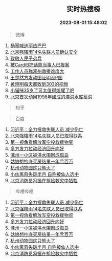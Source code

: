 <div align="center"><h2>实时热搜榜</h2><h4>2023-08-01 15:48:02</h4></div>

> 微博  

1. [杨幂喊迪丽热巴巴](https://s.weibo.com/weibo?q=%23%E6%9D%A8%E5%B9%82%E5%96%8A%E8%BF%AA%E4%B8%BD%E7%83%AD%E5%B7%B4%E5%B7%B4%23&t=31&band_rank=1&Refer=top)<br />
2. [北京强降雨14名失联人员确认安全](https://s.weibo.com/weibo?q=%23%E5%8C%97%E4%BA%AC%E5%BC%BA%E9%99%8D%E9%9B%A814%E5%90%8D%E5%A4%B1%E8%81%94%E4%BA%BA%E5%91%98%E7%A1%AE%E8%AE%A4%E5%AE%89%E5%85%A8%23&t=31&band_rank=2&Refer=top)<br />
3. [致敬人民子弟兵](https://s.weibo.com/weibo?q=%23%E8%87%B4%E6%95%AC%E4%BA%BA%E6%B0%91%E5%AD%90%E5%BC%9F%E5%85%B5%23&t=31&band_rank=3&Refer=top)<br />
4. [被CardiB扔话筒当事人已报案](https://s.weibo.com/weibo?q=%23%E8%A2%ABCardiB%E6%89%94%E8%AF%9D%E7%AD%92%E5%BD%93%E4%BA%8B%E4%BA%BA%E5%B7%B2%E6%8A%A5%E6%A1%88%23&t=31&band_rank=4&Refer=top)<br />
5. [工作人员称涿州救援难度大](https://s.weibo.com/weibo?q=%23%E5%B7%A5%E4%BD%9C%E4%BA%BA%E5%91%98%E7%A7%B0%E6%B6%BF%E5%B7%9E%E6%95%91%E6%8F%B4%E9%9A%BE%E5%BA%A6%E5%A4%A7%23&t=31&band_rank=5&Refer=top)<br />
6. [王楚然方发动图证明没P图](https://s.weibo.com/weibo?q=%23%E7%8E%8B%E6%A5%9A%E7%84%B6%E6%96%B9%E5%8F%91%E5%8A%A8%E5%9B%BE%E8%AF%81%E6%98%8E%E6%B2%A1P%E5%9B%BE%23&t=31&band_rank=6&Refer=top)<br />
7. [黄晓明每天都收到303的视频](https://s.weibo.com/weibo?q=%23%E9%BB%84%E6%99%93%E6%98%8E%E6%AF%8F%E5%A4%A9%E9%83%BD%E6%94%B6%E5%88%B0303%E7%9A%84%E8%A7%86%E9%A2%91%23&t=31&band_rank=7&Refer=top)<br />
8. [小猫咪35岁了可太值得炫耀了吧](https://s.weibo.com/weibo?q=%23%E5%B0%8F%E7%8C%AB%E5%92%AA35%E5%B2%81%E4%BA%86%E5%8F%AF%E5%A4%AA%E5%80%BC%E5%BE%97%E7%82%AB%E8%80%80%E4%BA%86%E5%90%A7%23&t=31&band_rank=8&Refer=top)<br />
9. [北京首次动用1998年建成的滞洪水库蓄洪](https://s.weibo.com/weibo?q=%23%E5%8C%97%E4%BA%AC%E9%A6%96%E6%AC%A1%E5%8A%A8%E7%94%A81998%E5%B9%B4%E5%BB%BA%E6%88%90%E7%9A%84%E6%BB%9E%E6%B4%AA%E6%B0%B4%E5%BA%93%E8%93%84%E6%B4%AA%23&t=31&band_rank=9&Refer=top)<br />

> 知乎  


> 百度  

1. [习近平：全力搜救失联人员 减少伤亡](https://www.baidu.com/s?wd=%E4%B9%A0%E8%BF%91%E5%B9%B3%EF%BC%9A%E5%85%A8%E5%8A%9B%E6%90%9C%E6%95%91%E5%A4%B1%E8%81%94%E4%BA%BA%E5%91%98+%E5%87%8F%E5%B0%91%E4%BC%A4%E4%BA%A1&sa=fyb_news&rsv_dl=fyb_news)<br />
2. [北京强降雨14名失联人员已取得联系](https://www.baidu.com/s?wd=%E5%8C%97%E4%BA%AC%E5%BC%BA%E9%99%8D%E9%9B%A814%E5%90%8D%E5%A4%B1%E8%81%94%E4%BA%BA%E5%91%98%E5%B7%B2%E5%8F%96%E5%BE%97%E8%81%94%E7%B3%BB&sa=fyb_news&rsv_dl=fyb_news)<br />
3. [第一视角看解放军空投救援物资](https://www.baidu.com/s?wd=%E7%AC%AC%E4%B8%80%E8%A7%86%E8%A7%92%E7%9C%8B%E8%A7%A3%E6%94%BE%E5%86%9B%E7%A9%BA%E6%8A%95%E6%95%91%E6%8F%B4%E7%89%A9%E8%B5%84&sa=fyb_news&rsv_dl=fyb_news)<br />
4. [多方发力拉动经济回升向好](https://www.baidu.com/s?wd=%E5%A4%9A%E6%96%B9%E5%8F%91%E5%8A%9B%E6%8B%89%E5%8A%A8%E7%BB%8F%E6%B5%8E%E5%9B%9E%E5%8D%87%E5%90%91%E5%A5%BD&sa=fyb_news&rsv_dl=fyb_news)<br />
5. [涿州一小区被洪水围困成孤岛](https://www.baidu.com/s?wd=%E6%B6%BF%E5%B7%9E%E4%B8%80%E5%B0%8F%E5%8C%BA%E8%A2%AB%E6%B4%AA%E6%B0%B4%E5%9B%B4%E5%9B%B0%E6%88%90%E5%AD%A4%E5%B2%9B&sa=fyb_news&rsv_dl=fyb_news)<br />
6. [姑娘想抄底买房结果一年亏百万](https://www.baidu.com/s?wd=%E5%A7%91%E5%A8%98%E6%83%B3%E6%8A%84%E5%BA%95%E4%B9%B0%E6%88%BF%E7%BB%93%E6%9E%9C%E4%B8%80%E5%B9%B4%E4%BA%8F%E7%99%BE%E4%B8%87&sa=fyb_news&rsv_dl=fyb_news)<br />
7. [杭州动物园这只熊火了](https://www.baidu.com/s?wd=%E6%9D%AD%E5%B7%9E%E5%8A%A8%E7%89%A9%E5%9B%AD%E8%BF%99%E5%8F%AA%E7%86%8A%E7%81%AB%E4%BA%86&sa=fyb_news&rsv_dl=fyb_news)<br />
8. [小伙离奇失踪半月 自称被仙人选中](https://www.baidu.com/s?wd=%E5%B0%8F%E4%BC%99%E7%A6%BB%E5%A5%87%E5%A4%B1%E8%B8%AA%E5%8D%8A%E6%9C%88+%E8%87%AA%E7%A7%B0%E8%A2%AB%E4%BB%99%E4%BA%BA%E9%80%89%E4%B8%AD&sa=fyb_news&rsv_dl=fyb_news)<br />
9. [北京消防员冯振在抢险救灾中牺牲](https://www.baidu.com/s?wd=%E5%8C%97%E4%BA%AC%E6%B6%88%E9%98%B2%E5%91%98%E5%86%AF%E6%8C%AF%E5%9C%A8%E6%8A%A2%E9%99%A9%E6%95%91%E7%81%BE%E4%B8%AD%E7%89%BA%E7%89%B2&sa=fyb_news&rsv_dl=fyb_news)<br />

> 哔哩哔哩  

1. [习近平：全力搜救失联人员 减少伤亡](https://www.baidu.com/s?wd=%E4%B9%A0%E8%BF%91%E5%B9%B3%EF%BC%9A%E5%85%A8%E5%8A%9B%E6%90%9C%E6%95%91%E5%A4%B1%E8%81%94%E4%BA%BA%E5%91%98+%E5%87%8F%E5%B0%91%E4%BC%A4%E4%BA%A1&sa=fyb_news&rsv_dl=fyb_news)<br />
2. [北京强降雨14名失联人员已取得联系](https://www.baidu.com/s?wd=%E5%8C%97%E4%BA%AC%E5%BC%BA%E9%99%8D%E9%9B%A814%E5%90%8D%E5%A4%B1%E8%81%94%E4%BA%BA%E5%91%98%E5%B7%B2%E5%8F%96%E5%BE%97%E8%81%94%E7%B3%BB&sa=fyb_news&rsv_dl=fyb_news)<br />
3. [第一视角看解放军空投救援物资](https://www.baidu.com/s?wd=%E7%AC%AC%E4%B8%80%E8%A7%86%E8%A7%92%E7%9C%8B%E8%A7%A3%E6%94%BE%E5%86%9B%E7%A9%BA%E6%8A%95%E6%95%91%E6%8F%B4%E7%89%A9%E8%B5%84&sa=fyb_news&rsv_dl=fyb_news)<br />
4. [多方发力拉动经济回升向好](https://www.baidu.com/s?wd=%E5%A4%9A%E6%96%B9%E5%8F%91%E5%8A%9B%E6%8B%89%E5%8A%A8%E7%BB%8F%E6%B5%8E%E5%9B%9E%E5%8D%87%E5%90%91%E5%A5%BD&sa=fyb_news&rsv_dl=fyb_news)<br />
5. [涿州一小区被洪水围困成孤岛](https://www.baidu.com/s?wd=%E6%B6%BF%E5%B7%9E%E4%B8%80%E5%B0%8F%E5%8C%BA%E8%A2%AB%E6%B4%AA%E6%B0%B4%E5%9B%B4%E5%9B%B0%E6%88%90%E5%AD%A4%E5%B2%9B&sa=fyb_news&rsv_dl=fyb_news)<br />
6. [姑娘想抄底买房结果一年亏百万](https://www.baidu.com/s?wd=%E5%A7%91%E5%A8%98%E6%83%B3%E6%8A%84%E5%BA%95%E4%B9%B0%E6%88%BF%E7%BB%93%E6%9E%9C%E4%B8%80%E5%B9%B4%E4%BA%8F%E7%99%BE%E4%B8%87&sa=fyb_news&rsv_dl=fyb_news)<br />
7. [杭州动物园这只熊火了](https://www.baidu.com/s?wd=%E6%9D%AD%E5%B7%9E%E5%8A%A8%E7%89%A9%E5%9B%AD%E8%BF%99%E5%8F%AA%E7%86%8A%E7%81%AB%E4%BA%86&sa=fyb_news&rsv_dl=fyb_news)<br />
8. [小伙离奇失踪半月 自称被仙人选中](https://www.baidu.com/s?wd=%E5%B0%8F%E4%BC%99%E7%A6%BB%E5%A5%87%E5%A4%B1%E8%B8%AA%E5%8D%8A%E6%9C%88+%E8%87%AA%E7%A7%B0%E8%A2%AB%E4%BB%99%E4%BA%BA%E9%80%89%E4%B8%AD&sa=fyb_news&rsv_dl=fyb_news)<br />
9. [北京消防员冯振在抢险救灾中牺牲](https://www.baidu.com/s?wd=%E5%8C%97%E4%BA%AC%E6%B6%88%E9%98%B2%E5%91%98%E5%86%AF%E6%8C%AF%E5%9C%A8%E6%8A%A2%E9%99%A9%E6%95%91%E7%81%BE%E4%B8%AD%E7%89%BA%E7%89%B2&sa=fyb_news&rsv_dl=fyb_news)<br />
